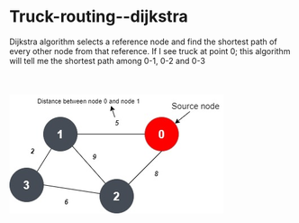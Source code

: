 # Truck-routing--dijkstra

Dijkstra algorithm selects a reference node and find the shortest path of every other node from that reference. If I see truck at point 0; this algorithm will tell me the shortest path among 0-1, 0-2 and 0-3 <br><br><br><br>
<img src="untitled-diagram-17-6325.jpg" alt="Problem statement">


